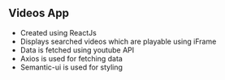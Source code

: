 ## Videos App
* Created using ReactJs
* Displays searched videos which are playable using iFrame
* Data is fetched using youtube API
* Axios is used for fetching data
* Semantic-ui is used for styling
